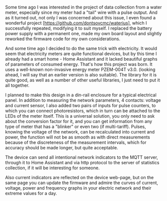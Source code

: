 Some time ago I was interested in the project of data collection from a water meter, especially since my meter had a "tail" wire with a pulse output. And as it turned out, not only I was concerned about this issue, I even found a wonderful project [https://github.com/dontsovcmc/waterius], which I successfully repeated, modifying it to suit myself. I replaced the battery power supply with a permanent one, made my own board layout and slightly reworked the firmware code for my own considerations.

And some time ago I decided to do the same trick with electricity. It would seem that electricity meters are quite functional devices, but by this time I already had a smart home - Home Assistant and it lacked beautiful graphs of parameters of consumed energy. That's how this project was born. It uses a well-known non-invasive energy meter PZEM-004T v3.0. (looking ahead, I will say that an earlier version is also suitable). The library for it is quite good, as well as a number of other useful libraries, I just need to put it all together.

I planned to make this design in a din-rail enclosure for a typical electrical panel. In addition to measuring the network parameters, 4 contacts: voltage and current sensor, I also added two pairs of inputs for pulse counters, to which you can connect photoresistors, which in turn can be attached to the LEDs of the meter itself. This is a universal solution, you only need to ask about the conversion factor for it, and you can get information from any type of meter that has a "blinker" or even two (if multi-tariff). Pulses, knowing the voltage of the network, can be recalculated into current and power, the function will not be as smooth as with direct measurements because of the discreteness of the measurement intervals, which for accuracy should be made longer, but quite acceptable.

The device can send all intentional network indicators to the MQTT server, through it to Home Assistant and via http protocol to the server of statistics collection, if it will be interesting for someone.

Also current indicators are reflected on the device web-page, but on the same page you can update the firmware and admire the curves of current, voltage, power and frequency graphs in your electric network and their extreme values for a day.

